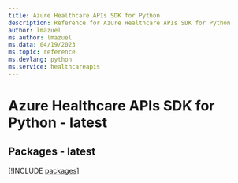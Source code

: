 ```yaml
---
title: Azure Healthcare APIs SDK for Python
description: Reference for Azure Healthcare APIs SDK for Python
author: lmazuel
ms.author: lmazuel
ms.data: 04/19/2023
ms.topic: reference
ms.devlang: python
ms.service: healthcareapis
---
```

# Azure Healthcare APIs SDK for Python - latest
## Packages - latest
[!INCLUDE [packages](healthcare-apis-index.md)]